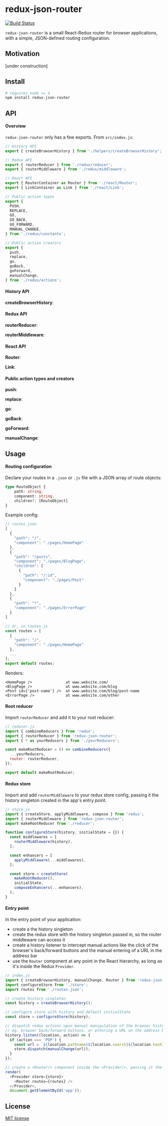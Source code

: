 # redux-json-router

[![Build Status](https://api.travis-ci.org/mksarge/redux-json-router.svg?branch=master)](https://travis-ci.org/mksarge/redux-json-router)

`redux-json-router` is a small React-Redux router for browser applications, with a simple, JSON-defined routing configuration.

## Motivation

[under construction]

## Install

```sh
# requires node >= 4
npm install redux-json-router
```

## API

#### Overview

`redux-json-router` only has a few exports. From `src/index.js`:

```js
// History API
export { createBrowserHistory } from './helpers/createBrowserHistory';

// Redux API
export { routerReducer } from './redux/reducer';
export { routerMiddleware } from './redux/middleware';

// React API
export { RouterContainer as Router } from './react/Router';
export { LinkContainer as Link } from './react/Link';

// Public action types
export {
  PUSH,
  REPLACE,
  GO,
  GO_BACK,
  GO_FORWARD,
  MANUAL_CHANGE,
} from './redux/constants';

// Public action creators
export {
  push,
  replace,
  go,
  goBack,
  goForward,
  manualChange,
} from './redux/actions';
```

#### History API

**createBrowserHistory**:

#### Redux API

**routerReducer**:

**routerMiddleware**:

#### React API

**Router**:

**Link**:

#### Public action types and creators

**push**:

**replace**:

**go**:

**goBack**:

**goForward**:

**manualChange**:

## Usage

#### Routing configuration

Declare your routes in a `.json` or `.js` file with a JSON array of route objects:

```typescript
type RouteObject {
	path: string,
    component: string,
    children?: [RouteObject]
}
```

Example config:

```js
// routes.json
[
  {
    "path": "/",
    "component": "./pages/HomePage"
  },
  {
    "path": "/posts",
    "component": "./pages/BlogPage",
    "children": [
      {
        "path": "/:id",
        "component": "./pages/Post"
      }
    ]
  },
  {
    "path": "*",
    "component": "./pages/ErrorPage"
  }
]

// or, in routes.js
const routes = [
  {
    "path": "/",
    "component": "./pages/HomePage"
  },
  ...
];
export default routes;
```

Renders:

```
<HomePage />               at www.website.com/
<BlogPage />               at www.website.com/blog
<Post id={'post-name'} />  at www.website.com/blog/post-name
<ErrorPage />              at www.website.com/other
```

#### Root reducer

Import `routerReducer` and add it to your root reducer:

```js
// reducer.js
import { combineReducers } from 'redux';
import { routerReducer } from 'redux-json-router';
import { * as yourReducers } from './yourReducers';

const makeRootReducer = () => combineReducers({
  ...yourReducers,
  router: routerReducer,
});

export default makeRootReducer;
```

#### Redux store

Import and add `routerMiddleware` to your redux store config, passing it the history singleton created in the app's entry point.

```js
// store.js
import { createStore, applyMiddleware, compose } from 'redux';
import { routerMiddleware } from 'redux-json-router';
import makeRootReducer from './reducer';

function configureStore(history, initialState = {}) {
  const middlewares = [
    routerMiddleware(history),
  ];

  const enhancers = [
    applyMiddleware(...middlewares),
  ];

  const store = createStore(
    makeRootReducer(),
    initialState,
    composeEnhancers(...enhancers),
  );
}
```

#### Entry point

In the entry point of your application:

- create a the history singleton
- create the redux store with the history singleton passed in, so the router middleware can access it
- create a history listener to intercept manual actions like the click of the browser's back/forward buttons and the manual entering of a URL in the address bar
- use the `Router` component at any point in the React hierarchy, as long as it's inside the Redux `Provider`.

```js
// index.js
import { createBrowserHistory, manualChange, Router } from 'redux-json-router';
import configureStore from './store';
import routes from './routes.json';

// create history singleton
const history = createBrowserHistory();

// configure store with history and default initialState
const store = configureStore(history);

// dispatch redux actions upon manual manipulation of the browser history
// eg. browser back/forward buttons, or entering a URL on the address bar
history.listen((location, action) => {
  if (action === 'POP') {
    const url = `${location.pathname}${location.search}${location.hash}`;
    store.dispatch(manualChange(url));
  }
});

// create a <Router/> component inside the <Provider/>, passing it the routing config object
render(
  <Provider store={store}>
    <Router routes={routes} />
  </Provider>,
  document.getElementById('app'));
```

## License

[MIT license][license]

[license]: </blob/master/LICENSE.txt>

